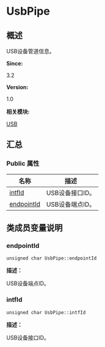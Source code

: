 # UsbPipe


## **概述**

USB设备管道信息。

**Since:**

3.2

**Version:**

1.0

**相关模块:**

[USB](usb.md)


## **汇总**


### Public 属性

  | 名称 | 描述 | 
| -------- | -------- |
| [intfId](#intfid) | USB设备接口ID。 | 
| [endpointId](#endpointid) | USB设备端点ID。 | 


## **类成员变量说明**


### endpointId

  
```
unsigned char UsbPipe::endpointId
```

**描述：**

USB设备端点ID。


### intfId

  
```
unsigned char UsbPipe::intfId
```

**描述：**

USB设备接口ID。
